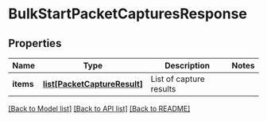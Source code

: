 # BulkStartPacketCapturesResponse

## Properties
Name | Type | Description | Notes
------------ | ------------- | ------------- | -------------
**items** | [**list[PacketCaptureResult]**](PacketCaptureResult.md) | List of capture results | 

[[Back to Model list]](../README.md#documentation-for-models) [[Back to API list]](../README.md#documentation-for-api-endpoints) [[Back to README]](../README.md)


